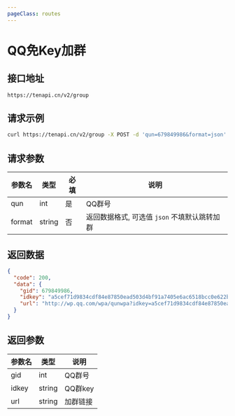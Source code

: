 ```yaml
---
pageClass: routes
---
```


# QQ免Key加群 <Badge text="正常" type="tip"/>

## 接口地址

``` 
https://tenapi.cn/v2/group
```

## 请求示例

``` bash
curl https://tenapi.cn/v2/group -X POST -d 'qun=679849986&format=json'
```

## 请求参数

| 参数名 | 类型 | 必填 | 说明 |
| --- | --- | --- | --- |
| qun | int | 是 | QQ群号 |
| format | string | 否 | 返回数据格式, 可选值 `json` 不填默认跳转加群 |

## 返回数据

``` json
{
  "code": 200,
  "data": {
    "gid": 679849986,
    "idkey": "a5cef71d9834cdf84e87850ead503d4bf91a7405e6ac6518bcc0e622bfb85669",
    "url": "http://wp.qq.com/wpa/qunwpa?idkey=a5cef71d9834cdf84e87850ead503d4bf91a7405e6ac6518bcc0e622bfb85669"
  }
}
```

## 返回参数

| 参数名 | 类型 | 说明 |
| --- | --- | --- |
| gid | int | QQ群号 |
| idkey | string | QQ群key |
| url | string | 加群链接 |

<ads></ads>